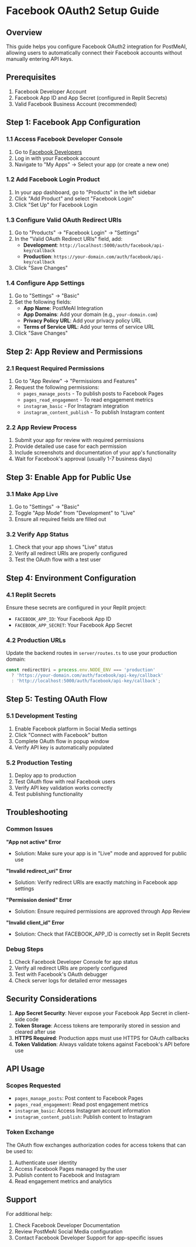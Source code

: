 # Facebook OAuth2 Setup Guide

## Overview
This guide helps you configure Facebook OAuth2 integration for PostMeAI, allowing users to automatically connect their Facebook accounts without manually entering API keys.

## Prerequisites
1. Facebook Developer Account
2. Facebook App ID and App Secret (configured in Replit Secrets)
3. Valid Facebook Business Account (recommended)

## Step 1: Facebook App Configuration

### 1.1 Access Facebook Developer Console
1. Go to [Facebook Developers](https://developers.facebook.com/)
2. Log in with your Facebook account
3. Navigate to "My Apps" → Select your app (or create a new one)

### 1.2 Add Facebook Login Product
1. In your app dashboard, go to "Products" in the left sidebar
2. Click "Add Product" and select "Facebook Login"
3. Click "Set Up" for Facebook Login

### 1.3 Configure Valid OAuth Redirect URIs
1. Go to "Products" → "Facebook Login" → "Settings"
2. In the "Valid OAuth Redirect URIs" field, add:
   - **Development**: `http://localhost:5000/auth/facebook/api-key/callback`
   - **Production**: `https://your-domain.com/auth/facebook/api-key/callback`
3. Click "Save Changes"

### 1.4 Configure App Settings
1. Go to "Settings" → "Basic"
2. Set the following fields:
   - **App Name**: PostMeAI Integration
   - **App Domains**: Add your domain (e.g., `your-domain.com`)
   - **Privacy Policy URL**: Add your privacy policy URL
   - **Terms of Service URL**: Add your terms of service URL
3. Click "Save Changes"

## Step 2: App Review and Permissions

### 2.1 Request Required Permissions
1. Go to "App Review" → "Permissions and Features"
2. Request the following permissions:
   - `pages_manage_posts` - To publish posts to Facebook Pages
   - `pages_read_engagement` - To read engagement metrics
   - `instagram_basic` - For Instagram integration
   - `instagram_content_publish` - To publish Instagram content

### 2.2 App Review Process
1. Submit your app for review with required permissions
2. Provide detailed use case for each permission
3. Include screenshots and documentation of your app's functionality
4. Wait for Facebook's approval (usually 1-7 business days)

## Step 3: Enable App for Public Use

### 3.1 Make App Live
1. Go to "Settings" → "Basic"
2. Toggle "App Mode" from "Development" to "Live"
3. Ensure all required fields are filled out

### 3.2 Verify App Status
1. Check that your app shows "Live" status
2. Verify all redirect URIs are properly configured
3. Test the OAuth flow with a test user

## Step 4: Environment Configuration

### 4.1 Replit Secrets
Ensure these secrets are configured in your Replit project:
- `FACEBOOK_APP_ID`: Your Facebook App ID
- `FACEBOOK_APP_SECRET`: Your Facebook App Secret

### 4.2 Production URLs
Update the backend routes in `server/routes.ts` to use your production domain:
```javascript
const redirectUri = process.env.NODE_ENV === 'production' 
  ? 'https://your-domain.com/auth/facebook/api-key/callback'
  : 'http://localhost:5000/auth/facebook/api-key/callback';
```

## Step 5: Testing OAuth Flow

### 5.1 Development Testing
1. Enable Facebook platform in Social Media settings
2. Click "Connect with Facebook" button
3. Complete OAuth flow in popup window
4. Verify API key is automatically populated

### 5.2 Production Testing
1. Deploy app to production
2. Test OAuth flow with real Facebook users
3. Verify API key validation works correctly
4. Test publishing functionality

## Troubleshooting

### Common Issues

**"App not active" Error**
- Solution: Make sure your app is in "Live" mode and approved for public use

**"Invalid redirect_uri" Error**
- Solution: Verify redirect URIs are exactly matching in Facebook app settings

**"Permission denied" Error**
- Solution: Ensure required permissions are approved through App Review

**"Invalid client_id" Error**
- Solution: Check that FACEBOOK_APP_ID is correctly set in Replit Secrets

### Debug Steps
1. Check Facebook Developer Console for app status
2. Verify all redirect URIs are properly configured
3. Test with Facebook's OAuth debugger
4. Check server logs for detailed error messages

## Security Considerations

1. **App Secret Security**: Never expose your Facebook App Secret in client-side code
2. **Token Storage**: Access tokens are temporarily stored in session and cleared after use
3. **HTTPS Required**: Production apps must use HTTPS for OAuth callbacks
4. **Token Validation**: Always validate tokens against Facebook's API before use

## API Usage

### Scopes Requested
- `pages_manage_posts`: Post content to Facebook Pages
- `pages_read_engagement`: Read post engagement metrics
- `instagram_basic`: Access Instagram account information
- `instagram_content_publish`: Publish content to Instagram

### Token Exchange
The OAuth flow exchanges authorization codes for access tokens that can be used to:
1. Authenticate user identity
2. Access Facebook Pages managed by the user
3. Publish content to Facebook and Instagram
4. Read engagement metrics and analytics

## Support

For additional help:
1. Check Facebook Developer Documentation
2. Review PostMeAI Social Media configuration
3. Contact Facebook Developer Support for app-specific issues
